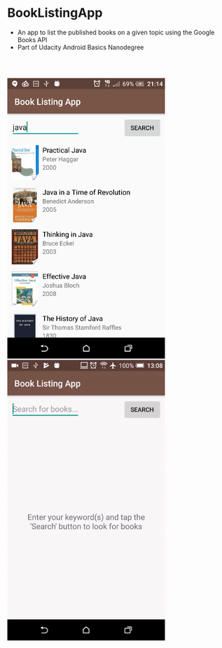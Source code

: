 # BookListingApp
* An app to list the published books on a given topic using the Google Books API
* Part of Udacity Android Basics Nanodegree


<br>
<br>

![](/screenshot2.png?raw=true "Screenshot") 
<img src="/480xx.gif?raw=true" height="640">

